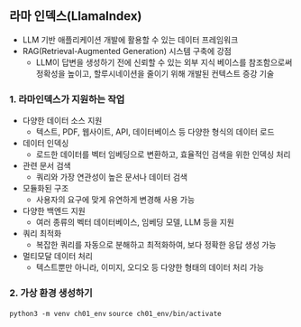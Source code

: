 ## 라마 인덱스(LlamaIndex)

- LLM 기반 애플리케이션 개발에 활용할 수 있는 데이터 프레임워크
- RAG(Retrieval-Augmented Generation) 시스템 구축에 강점
	- LLM이 답변을 생성하기 전에 신뢰할 수 있는 외부 지식 베이스를 참조함으로써 정확성을 높이고, 할루시네이션을 줄이기 위해 개발된 컨텍스트 증강 기술

### 1. 라마인덱스가 지원하는 작업

- 다양한 데이터 소스 지원
	- 텍스트, PDF, 웹사이트, API, 데이터베이스 등 다양한 형식의 데이터 로드
- 데이터 인덱싱
	- 로드한 데이터를 벡터 임베딩으로 변환하고, 효율적인 검색을 위한 인덱싱 처리
- 관련 문서 검색
	- 쿼리와 가장 연관성이 높은 문서나 데이터 검색
- 모듈화된 구조
	- 사용자의 요구에 맞게 유연하게 변경해 사용 가능
- 다양한 백엔드 지원
	- 여러 종류의 벡터 데이터베이스, 임베딩 모델, LLM 등을 지원
- 쿼리 최적화
	- 복잡한 쿼리를 자동으로 분해하고 최적화하여, 보다 정확한 응답 생성 가능
- 멀티모달 데이터 처리
	- 텍스트뿐만 아니라, 이미지, 오디오 등 다양한 형태의 데이터 처리 가능

### 2. 가상 환경 생성하기

`python3 -m venv ch01_env`
`source ch01_env/bin/activate`